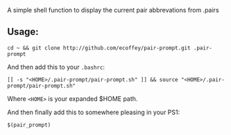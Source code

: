 A simple shell function to display the current pair abbrevations from .pairs

Usage:
------

`cd ~ && git clone http://github.com/ecoffey/pair-prompt.git .pair-prompt`

And then add this to your `.bashrc`:

`[[ -s "<HOME>/.pair-prompt/pair-prompt.sh" ]] && source "<HOME>/.pair-prompt/pair-prompt.sh"`

Where `<HOME>` is your expanded $HOME path.

And then finally add this to somewhere pleasing in your PS1:

`$(pair_prompt)`
